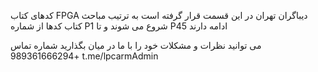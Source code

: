 کدهای کتاب FPGA دیباگران تهران در این قسمت قرار گرفته است
به ترتیب مباحث کتاب کدها از شماره P1 شروع می شوند و تا P45 ادامه دارند

می توانید نظرات و مشکلات خود را با ما در میان بگذارید
شماره تماس
+989361666294
t.me/lpcarmAdmin
